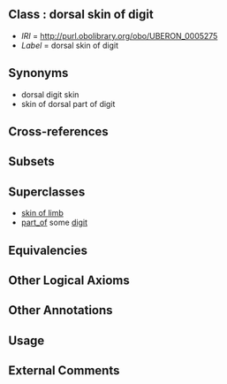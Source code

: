 
## Class : dorsal skin of digit

 * *IRI* = http://purl.obolibrary.org/obo/UBERON_0005275
 * *Label* = dorsal skin of digit

## Synonyms

 * dorsal digit skin
 * skin of dorsal part of digit

## Cross-references


## Subsets


## Superclasses

 * [skin of limb](../../UBERON/19/UBERON_0001419.md)
 * [part_of](../../BFO/50/BFO_0000050.md) some [digit](../../UBERON/44/UBERON_0002544.md)

## Equivalencies


## Other Logical Axioms


## Other Annotations


## Usage


## External Comments

